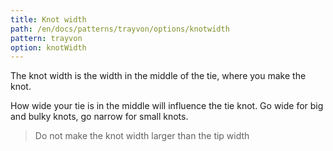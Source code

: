 ```yaml
---
title: Knot width
path: /en/docs/patterns/trayvon/options/knotwidth
pattern: trayvon
option: knotWidth
---
```


The knot width is the width in the middle of the tie, where you make the knot.

How wide your tie is in the middle will influence the tie knot. Go wide for big and bulky knots, go narrow for small knots.

> Do not make the knot width larger than the tip width